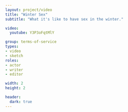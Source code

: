 ```yaml
---
layout: project/video
title: "Winter Sex"
subtitle: "What it's like to have sex in the winter."

video:
  youtube: Y3P3oFqtMlY

group: terms-of-service
types:
- video
- sketch
roles:
- actor
- writer
- editor

width: 2
height: 2

header:
  dark: true
---
```

